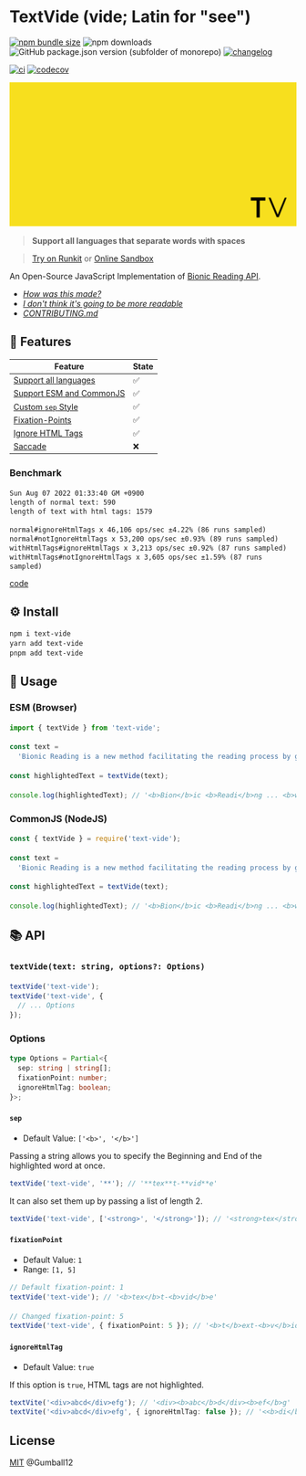 # TextVide (vide; Latin for "see")

[![npm bundle size](https://img.shields.io/bundlephobia/minzip/text-vide)](https://www.npmjs.com/package/text-vide) ![[npm downloads]((https://img.shields.io/bundlephobia/minzip/text-vide))](https://img.shields.io/npm/dm/text-vide) ![GitHub package.json version (subfolder of monorepo)](https://img.shields.io/github/package-json/v/Gumball12/text-vide?filename=packages%2Ftext-vide%2Fpackage.json) [![changelog](https://img.shields.io/badge/CHANGELOG-gray)](./CHANGELOG.md)

[![ci](https://github.com/Gumball12/text-vide/actions/workflows/ci.yaml/badge.svg)](https://github.com/Gumball12/text-vide/actions/workflows/ci.yaml) [![codecov](https://codecov.io/gh/Gumball12/text-vide/branch/main/graph/badge.svg?token=MsLDgzri5B)](https://codecov.io/gh/Gumball12/text-vide)

![logo](./docs/logo-extended.png)

> **Support all languages that separate words with spaces**

> [Try on Runkit](https://npm.runkit.com/text-vide) or [Online Sandbox](https://gumball12.github.io/text-vide/)

An Open-Source JavaScript Implementation of [Bionic Reading API](https://bionic-reading.com/).

- _[How was this made?](./HOW.md)_
- _[I don't think it's going to be more readable](./ABOUT_READABILITY.md)_
- _[CONTRIBUTING.md](./CONTRIBUTING.md)_

## 💫 Features

| Feature                                                                 | State |
| ----------------------------------------------------------------------- | ----- |
| [Support all languages](https://github.com/Gumball12/text-vide/pull/16) | ✅    |
| [Support ESM and CommonJS](#usage)                                      | ✅    |
| [Custom `sep` Style](#options-sep)                                      | ✅    |
| [Fixation-Points](#options-fixationpoint)                               | ✅    |
| [Ignore HTML Tags](#options-ignorehtmltag)                              | ✅    |
| [Saccade](https://github.com/Gumball12/text-vide/issues/21)             | ❌    |

### Benchmark

```
Sun Aug 07 2022 01:33:40 GM +0900
length of normal text: 590
length of text with html tags: 1579

normal#ignoreHtmlTags x 46,106 ops/sec ±4.22% (86 runs sampled)
normal#notIgnoreHtmlTags x 53,200 ops/sec ±0.93% (89 runs sampled)
withHtmlTags#ignoreHtmlTags x 3,213 ops/sec ±0.92% (87 runs sampled)
withHtmlTags#notIgnoreHtmlTags x 3,605 ops/sec ±1.59% (87 runs sampled)
```

[code](./apps/benchmark/index.js)

## ⚙️ Install

```bash
npm i text-vide
yarn add text-vide
pnpm add text-vide
```

## 📖 Usage<a id="usage"></a>

### ESM (Browser)

```ts
import { textVide } from 'text-vide';

const text =
  'Bionic Reading is a new method facilitating the reading process by guiding the eyes through text with artificial fixation points. As a result, the reader is only focusing on the highlighted initial letters and lets the brain center complete the word. In a digital world dominated by shallow forms of reading, Bionic Reading aims to encourage a more in-depth reading and understanding of written content.';

const highlightedText = textVide(text);

console.log(highlightedText); // '<b>Bion</b>ic <b>Readi</b>ng ... <b>writt</b>en <b>conte</b>nt.'
```

### CommonJS (NodeJS)

```ts
const { textVide } = require('text-vide');

const text =
  'Bionic Reading is a new method facilitating the reading process by guiding the eyes through text with artificial fixation points. As a result, the reader is only focusing on the highlighted initial letters and lets the brain center complete the word. In a digital world dominated by shallow forms of reading, Bionic Reading aims to encourage a more in-depth reading and understanding of written content.';

const highlightedText = textVide(text);

console.log(highlightedText); // '<b>Bion</b>ic <b>Readi</b>ng ... <b>writt</b>en <b>conte</b>nt.'
```

## 📚 API

### `textVide(text: string, options?: Options)`

```ts
textVide('text-vide');
textVide('text-vide', {
  // ... Options
});
```

### Options

```ts
type Options = Partial<{
  sep: string | string[];
  fixationPoint: number;
  ignoreHtmlTag: boolean;
}>;
```

#### `sep`<a id="options-sep"></a>

- Default Value: `['<b>', '</b>']`

Passing a string allows you to specify the Beginning and End of the highlighted word at once.

```ts
textVide('text-vide', '**'); // '**tex**t-**vid**e'
```

It can also set them up by passing a list of length 2.

```ts
textVide('text-vide', ['<strong>', '</strong>']); // '<strong>tex</strong>t-<strong>vid</strong>e'
```

#### `fixationPoint`<a id="options-fixationpoint"></a>

- Default Value: `1`
- Range: `[1, 5]`

```ts
// Default fixation-point: 1
textVide('text-vide'); // '<b>tex</b>t-<b>vid</b>e'

// Changed fixation-point: 5
textVide('text-vide', { fixationPoint: 5 }); // '<b>t</b>ext-<b>v</b>ide'
```

#### `ignoreHtmlTag`<a id="options-ignorehtmltag"></a>

- Default Value: `true`

If this option is `true`, HTML tags are not highlighted.

```ts
textVite('<div>abcd</div>efg'); // '<div><b>abc</b>d</div><b>ef</b>g'
textVite('<div>abcd</div>efg', { ignoreHtmlTag: false }); // '<<b>di</b>v><b>abc</b>d</<b>di</b>v><b>ef</b>g'
```

## License

[MIT](./LICENSE) @Gumball12

